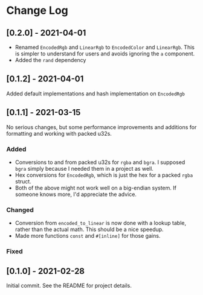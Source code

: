# Change Log

## [0.2.0] - 2021-04-01

- Renamed `EncodedRgb` and `LinearRgb` to `EncodedColor` and `LinearRgb`. This is simpler
  to understand for users and avoids ignoring the `a` component.
- Added the `rand` dependency

## [0.1.2] - 2021-04-01

Added default implementations and hash implementation on `EncodedRgb`

## [0.1.1] - 2021-03-15

No serious changes, but some performance improvements and additions for formatting
and working with packed u32s.

### Added

- Conversions to and from packed u32s for `rgba` and `bgra`. I supposed `bgra` simply
  because I needed them in a project as well.
- Hex conversions for `EncodedRgb`, which is just the hex for a packed `rgba` struct.
- Both of the above might not work well on a big-endian system. If someone knows more,
  I'd appreciate the advice.

### Changed

- Conversion from `encoded_to_linear` is now done with a lookup table, rather than the actual
  math. This should be a nice speedup.
- Made more functions `const` and `#[inline]` for those gains.

### Fixed

## [0.1.0] - 2021-02-28

Initial commit. See the README for project details.
